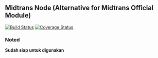 ## Midtrans Node (Alternative for Midtrans Official Module)

[![Build Status](https://travis-ci.org/restuwahyu13/nodejs-midtrans-client.svg?branch=main)](https://travis-ci.org/restuwahyu13/nodejs-midtrans-client)
[![Coverage Status](https://coveralls.io/repos/github/restuwahyu13/nodejs-midtrans-client/badge.svg?branch=main)](https://coveralls.io/github/restuwahyu13/nodejs-midtrans-client?branch=main)

### Noted

**Sudah siap untuk digunakan**
